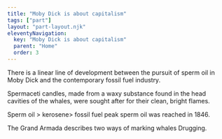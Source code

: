 ```yaml
---
title: "Moby Dick is about capitalism"
tags: ["part"]
layout: "part-layout.njk"
eleventyNavigation:
  key: "Moby Dick is about capitalism"
  parent: "Home"
  order: 3
---
```

There is a linear line of development between the pursuit of sperm oil in Moby Dick and the contemporary fossil fuel industry.

Spermaceti candles, made from a waxy substance found in the head cavities of the whales, were sought after for their clean, bright flames.
 
Sperm oil > kerosene> fossil fuel 
peak sperm oil was reached in 1846.

The Grand Armada describes two ways of marking whales
Drugging. 